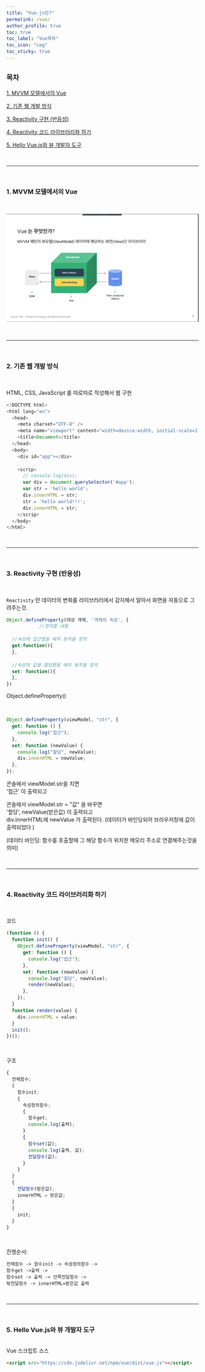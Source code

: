 ```yaml
---
title: "Vue.js란?"
permalink: /vue/
author_profile: true
toc: true
toc_label: "Vue목차"
toc_icon: "cog"
toc_sticky: true
---
```


## `목차`

[1. MVVM 모델에서의 Vue](###1-mvvm-모델에서의-vue)

[2. 기존 웹 개발 방식](###2-기존-웹-개발-방식)

[3. Reactivity 구현 (반응성)](###3-reactivity-구현-반응성)

[4. Reactivity 코드 라이브러리화 하기](###4.-reactivity-코드-라이브러리화-하기)

[5. Hello Vue.js와 뷰 개발자 도구](###5.-hello-vue.js와-뷰-개발자-도구)

<br>

---

<br/>

### 1. MVVM 모델에서의 Vue

<br/>

<!-- vue1.png -->

![이미지](/posting/vue_pages/notes_img/vue1.png)

<br/>

---

<br/>

### 2. 기존 웹 개발 방식

<br/>

HTML, CSS, JavaScript 를 따로따로 작성해서 웹 구현

```javascript
<!DOCTYPE html>
<html lang="en">
  <head>
    <meta charset="UTF-8" />
    <meta name="viewport" content="width=device-width, initial-scale=1.0" />
    <title>Document</title>
  </head>
  <body>
    <div id="app"></div>

    <scrip>
      // console.log(div);
      var div = document.querySelector('#app');
      var str = 'hello world';
      div.innerHTML = str;
      str = 'hello world!!!';
      div.innerHTML = str;
    </scrip>
  </body>
</html>
```

<br/>

---

<br/>

### 3. Reactivity 구현 (반응성)

<br/>

`Reactivity` 란 데이터의 변화를 라이브러리에서 감지해서 알아서 화면을 자동으로 그려주는것.

```js
Object.defineProperty(대상 객체, '객체의 속성', {
            //정의할 내용

  //속성에 접근했을 때의 동작을 정의
  get:function(){
  },

  //속성의 값을 할당했을 때의 동작을 정의
  set: function(){
  },
})
```

Object.defineProperty()

<br>

```js
Object.defineProperty(viewModel, "str", {
  get: function () {
    console.log("접근");
  },
  set: function (newValue) {
    console.log("할당", newValue);
    div.innerHTML = newValue;
  },
});
```

콘솔에서 viewModel.str을 치면  
'접근' 이 출력되고

콘솔에서 viewModel.str = "값" 을 바꾸면  
'할당', newValue(받은값) 이 출력되고  
div.innerHTML에 newValue 가 출력된다.
(데이터가 바인딩되어 브라우저창에 값이 출력되었다 )

(데이터 바인딩: 함수를 호출할때 그 해당 함수가 위치한 메모리 주소로 연결해주는것을 의미)

<br>

---

<br>

### 4. Reactivity 코드 라이브러리화 하기

<br>

코드

```js
(function () {
  function init() {
    Object.defineProperty(viewModel, "str", {
      get: function () {
        console.log("접근");
      },
      set: function (newValue) {
        console.log("할당", newValue);
        render(newValue);
      },
    });
  }
  function render(value) {
    div.innerHTML = value;
  }
  init();
})();
```

<br>

구조

```javascript
{
  전체함수;
  {
    함수init;
    {
      속성정의함수;
      {
        함수get;
        console.log(출력);
      }
      {
        함수set(값);
        console.log(출력, 값);
        전달함수(값);
      }
    }
  }
  {
    전달함수(받은값);
    innerHTML = 받은값;
  }
  {
    init;
  }
}
```

<br>

진행순서:

```md
전체함수 -> 함수init -> 속성정의함수 ->  
함수get ->출력 ->  
함수set -> 출력 -> 안쪽전달함수 ->  
밖전달함수 -> innerHTML=받은값 출력
```

<br>

---

<br>

### 5. Hello Vue.js와 뷰 개발자 도구

<br>
Vue 스크립트 소스

```html
<script src="https://cdn.jsdelivr.net/npm/vue/dist/vue.js"></script>
```
